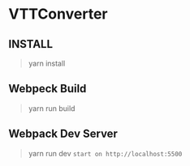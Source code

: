 # VTTConverter

## INSTALL
  > yarn install

## Webpeck Build
  > yarn run build

## Webpack Dev Server
  > yarn run dev
  > `start on http://localhost:5500`